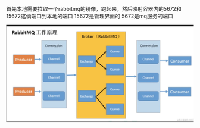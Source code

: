 首先本地需要拉取一个rabbitmq的镜像，跑起来，然后映射容器内的5672和15672这俩端口到本地的端口
15672是管理界面的 5672是mq服务的端口

![alt text](/public/mq原理.jpg)
